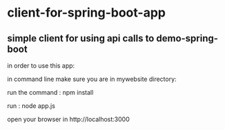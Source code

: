 # client-for-spring-boot-app
## simple client for using api calls to demo-spring-boot

in order to use this app:


in command line make sure you are in mywebsite directory:

run the command : npm install

run : node app.js

open your browser in http://localhost:3000
